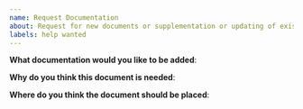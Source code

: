 ```yaml
---
name: Request Documentation
about: Request for new documents or supplementation or updating of existing documents. 
labels: help wanted
---
```


**What documentation would you like to be added**:

**Why do you think this document is needed**:

**Where do you think the document should be placed**:
<!--
For example: 
I think the document could be placed under /Documentation/User Guide/xxx/xxx.
More precisely, the document should be placed in this code directory:
https://github.com/kosmos-io/kosmos-website/tree/main/docs/userguide/xxx/xxx.md.
-->
